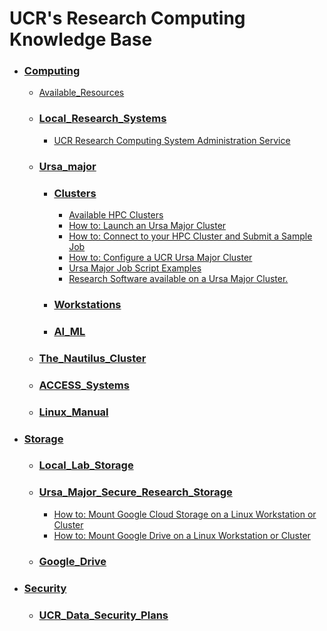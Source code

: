 # UCR's Research Computing Knowledge Base #

* ### [Computing]() ###
    * [Available_Resources](Resources.md)
    * ### [Local_Research_Systems]() ###
        * [UCR Research Computing System Administration Service](UCR_Research_Computing_System_Administration_Service.md)
    * ### [Ursa_major]() ###
        *  ### [Clusters](#Clusters) ###
            * [Available HPC Clusters](Available_Clusters.md)
            * [How to: Launch an Ursa Major Cluster](How_To_Launch_a_Ursa_Major_Cluster.md)
            * [How to: Connect to your HPC Cluster and Submit a Sample Job](how_to_connect_to_hpc_cluster_run_sample_job.md)              
            * [How to: Configure a UCR Ursa Major Cluster](https://github.com/UCR-Research-Computing/UCR-Ursa-Major-Cluster-Blueprints) 
            * [Ursa Major Job Script Examples](https://github.com/UCR-Research-Computing/UCR-Ursa-Major-Slurm-Job-Scripts)
            * [Research Software available on a Ursa Major Cluster.](https://spack.readthedocs.io/en/latest/package_list.html)
        * ### [Workstations]() ###
        * ### [AI_ML]() ###
    * ### [The_Nautilus_Cluster](The_Nautilus_Cluster.md) ###
    * ### [ACCESS_Systems](ACCESS_Systems.md) ###
    * ### [Linux_Manual](Linux_Manual.md) ###
* ### [Storage]() ###
    * ### [Local_Lab_Storage](Local_Lab_Storage.md) ###
    * ### [Ursa_Major_Secure_Research_Storage](Ursa_Major_Secure_Research_Storage.md) ###
        * [How to: Mount Google Cloud Storage on a Linux Workstation or Cluster](how_to_mount_google_cloud_storage.md)  
        * [How to: Mount Google Drive on a Linux Workstation or Cluster](how_to_mount_google_drive.md)  
    * ### [Google_Drive](Google_Drive.md) ###
* ### [Security]() ###
    * ### [UCR_Data_Security_Plans](UCR_Data_Security_Plans.md) ###
